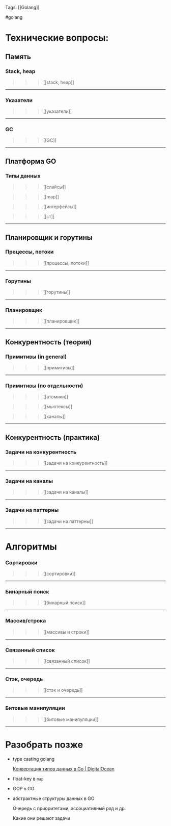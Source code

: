 Tags: [[Golang]]

#golang 



# Технические вопросы:


## Память


### Stack, heap 

>>> [[stack, heap]]

---

### Указатели

>>> [[указатели]]

---

### GC

>>> [[GC]]

---


## Платформа GO


### Типы данных

>>> [[слайсы]]

>> >[[map]]

>>> [[интерфейсы]]

>>> [[ст]]

---


## Планировщик и горутины


### Процессы, потоки

>>> [[процессы, потоки]]

---

### Горутины

>>> [[горутины]]

---

### Планировщик

>>> [[планировщик]]

---


## Конкурентность (теория)


### Примитивы (in general)

>>> [[примитивы]]

---

### Примитивы (по отдельности)

>>> [[атомики]]

>>> [[мьютексы]]

>>> [[каналы]]

---


## Конкурентность (практика)


### Задачи на конкурентность

>>> [[задачи на конкурентность]]

---

### Задачи на каналы

>>> [[задачи на каналы]]

---

### Задачи на паттерны

>>> [[задачи на паттерны]]

---


<div class="chapter-spacer"></div>




# Алгоритмы


### Сортировки

>>> [[сортировки]]

---

### Бинарный поиск

>>> [[бинарный поиск]]

---

### Массив/строка

>>> [[массивы и строки]]

---

### Связанный список

>>> [[связанный список]]

---

### Стэк, очередь 

>>> [[стэк и очередь]]

---

### Битовые манипуляции

>>> [[битовые манипуляции]]

---


<div class="chapter-spacer"></div>


# Разобрать позже


- type casting golang
	  
	[Конвертация типов данных в Go \| DigitalOcean](https://www.digitalocean.com/community/tutorials/how-to-convert-data-types-in-go-ru)

- float-key в `map`

- OOP в GO

- абстрактные структуры данных в GO
	   
	Очередь с приоритетами, ассоциативный ряд и др.
	
	Какие они решают задачи
